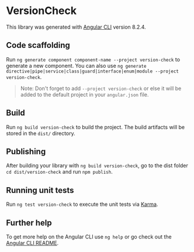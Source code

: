 # VersionCheck

This library was generated with [Angular CLI](https://github.com/angular/angular-cli) version 8.2.4.

## Code scaffolding

Run `ng generate component component-name --project version-check` to generate a new component. You can also use `ng generate directive|pipe|service|class|guard|interface|enum|module --project version-check`.
> Note: Don't forget to add `--project version-check` or else it will be added to the default project in your `angular.json` file. 

## Build

Run `ng build version-check` to build the project. The build artifacts will be stored in the `dist/` directory.

## Publishing

After building your library with `ng build version-check`, go to the dist folder `cd dist/version-check` and run `npm publish`.

## Running unit tests

Run `ng test version-check` to execute the unit tests via [Karma](https://karma-runner.github.io).

## Further help

To get more help on the Angular CLI use `ng help` or go check out the [Angular CLI README](https://github.com/angular/angular-cli/blob/master/README.md).
